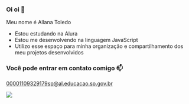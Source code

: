### Oi oi 🦊

Meu nome é Allana Toledo

- Estou estudando na Alura
- Estou me desenvolvendo na linguagem JavaScript
- Utilizo esse espaço para minha organização e compartilhamento dos meu projetos desenvolvidos

### Você pode entrar em contato comigo 📫

00001109329179sp@al.educacao.sp.gov.br

![](https://media1.tenor.com/m/QESOG0zB01YAAAAC/fox-blep.gif)
